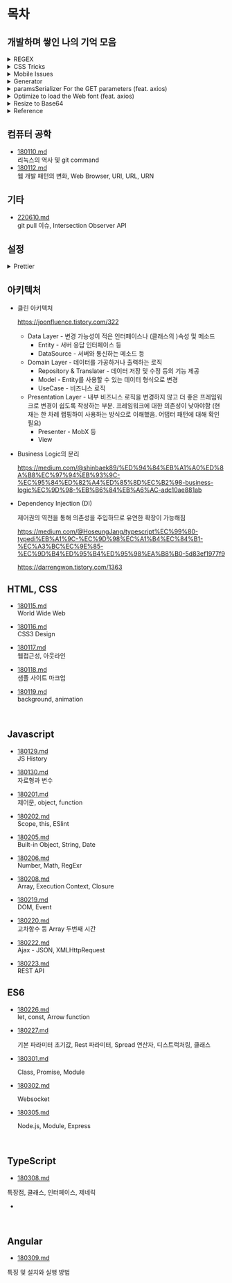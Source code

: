 # 목차

## 개발하며 쌓인 나의 기억 모음

<details>
  <summary>REGEX</summary>
  
  ```js
  // 비밀번호(대소문자, 숫자, 특문 포함 8자리 이상)
  /^(?=.*[a-zA-z])(?=.*[0-9])(?=.*[`~!@#$%^&*()-_=+[{\]}\\|;:'",<.>/?]).{8,}$/
  ```
  
  ```js
  // 연결 가능한 텍스트를 링크 요소로 변경
  const replaceURLWithHTMLLinks = (str) => {
    const regURL = new RegExp('(http|https|ftp|telnet|news|irc)://([-/.a-zA-Z0-9_~#%$?&=:200-377()]+)', 'gi')
    return str.replace(regURL, "<a href='$1://$2' target='_blank' rel='noreferrer noopener'>$1://$2</a>")
  }
  ```

### 특수기호

- \d : 숫자만
- \D : \d와 반대
- \w : 영문 대소문자 + 숫자 + 언더바
- \W : \w 이외의 문자
- \s : 공백 문자
- \S : \s 이외의 문자
</details>

<details>
  <summary>CSS Tricks</summary>

```html
<!-- Circle animation -->
<svg class="circle__svg" width="28" height="28" viewBox="0 0 120 120">
  <circle class="circle__frame" cx="60" cy="60" r="54" />
  <circle class="circle__progress" cx="60" cy="60" r="54" />
</svg>
```

```scss
.circle {
  &__svg {
    display: block;
    transform: rotate(-90deg);
  }
  &__frame,
  &__progress {
    stroke-width: 10;
  }
  &__frame {
    fill: none;
    stroke: lightgray;
  }
  &__progress {
    fill: none;
    stroke: orange;
    stroke-dasharray: 1000;
    stroke-dashoffset: 1000;
    animation: stroke 2s ease-out forwards infinite;
  }
}

@keyframes stroke {
  to {
    stroke-dashoffset: 0;
  }
}
```

```html
<!-- Marquee -->
<div class="marquee">
  <ul class="marquee__content">
    <li>Item 1</li>
    <li>Item 2</li>
    <li>Item 3</li>
  </ul>
  <!-- Mirrors the content above -->
  <ul class="marquee__content" aria-hidden="true">
    <li>Item 1</li>
    <li>Item 2</li>
    <li>Item 3</li>
  </ul>
</div>
```

```css
.marquee {
  --gap: 1rem;
  display: flex;
  overflow: hidden;
  user-select: none;
  gap: var(--gap);
}

.marquee__content {
  --duration: 70s;
  flex-shrink: 0;
  display: flex;
  justify-content: space-around;
  min-width: 100%;
  gap: var(--gap);
  animation: scroll var(--duration) linear infinite;
}

@keyframes scroll {
  from {
    transform: translateX(0);
  }
  to {
    transform: translateX(calc(-100% - var(--gap)));
  }
}
```

```css
/* Hidden cursor only */
input {
  color: transparent;
  text-shadow: 0 0 0 #000;
}
```

```html
<!-- Rating Stars -->
<div class="ratings">
  <div class="empty-stars"></div>
  <div class="full-stars" style="width:70%"></div>
</div>
```

```css
.ratings {
  position: relative;
  vertical-align: middle;
  display: inline-block;
  color: #b1b1b1;
  overflow: hidden;
}
.full-stars {
  position: absolute;
  left: 0;
  top: 0;
  white-space: nowrap;
  overflow: hidden;
  color: #fde16d;
}
.empty-stars:before,
.full-stars:before {
  content: "\2605\2605\2605\2605\2605";
  font-size: 14pt;
}
.empty-stars:before {
  -webkit-text-stroke: 1px #848484;
}
.full-stars:before {
  -webkit-text-stroke: 1px orange;
}
```

</details>

<details>
  <summary>Mobile Issues</summary>

### iOS

- 3D transform에서 z-index가 제대로 인식되지 않는 경우

```css
.selector {
  transform-style: preserve-3d;
  transform: translateZ(-1000px);
}
```

</details>

<details>
  <summary>Generator</summary>

```js
// Generate a random ID
const id = Math.random().toString(36).slice(2);
console.log(id); // p0ambi8jhik
```

```js
// Shuffle an array
const arr = ["A", "B", "C", "D", "E"];
const shuffled = [...arr].sort(() => Math.random() - 0.5);
console.log(shuffled); // ['D', 'A', 'B', 'C', 'E']
```

```js
// Object deep search
const objectDeepSearch = ({ model = {}, path = "" }) => {
  const list = path.split(".");
  const key = list.pop();
  const pointer = list.reduce((object, prop) => {
    if (object[prop] === undefined) object[prop] = {};
    return object[prop];
  }, model);
  const result = { pointer, key };
  return result;
};

const model = {
  name: {
    first: "Hee-chang",
  },
};
console.log(objectDeepSearch({ model, path: "name.first" })); // { pointer: { first: 'Hee-chang' }, key: 'first' }
```

```js
// Compact Number
const compactNumber = (value) => {
  const suffixes = ["", "k", "m", "b", "t"];
  const suffixNum = Math.floor(("" + value).length / 3);
  let shortValue = parseFloat(
    (suffixNum ? value / Math.pow(1000, suffixNum) : value).toPrecision(2)
  );
  !(shortValue % 1) && (shortValue = shortValue.toFixed(1));
  return shortValue + suffixes[suffixNum];
};
console.log(compactNumber(100000)); // '0.1m'
```

```js
// Ordinal Suffix
const ordinalSuffix = (number) => {
  const j = number % 10;
  const k = number % 100;
  let suffix = "th";
  j === 1 && k !== 11 && (suffix = "st");
  j === 2 && k !== 12 && (suffix = "nd");
  j === 3 && k !== 13 && (suffix = "rd");
  return `${number}${suffix}`;
};
console.log(ordinalSuffix(1)); // '1st'
```

</details>

<details>
  <summary>paramsSerializer For the GET parameters (feat. axios)</summary>
  
  ```js
  // url: 'api-end-point' , params: { id: [1, 2] } => api-end-point?id=1&id=2
  axios.defaults.paramsSerializer = (paramObj) => {
    const params = new URLSearchParams()
    for (const key in paramObj) {
      if (Array.isArray(paramObj[key])) {
        for (let i = 0; i < paramObj[key].length; i++) {
          params.append(key, paramObj[key][i])
        }
      } else {
        params.append(key, paramObj[key])
      }
    }
    return params.toString()
  }
  ```
</details>

<details>
  <summary>Optimize to load the Web font (feat. axios)</summary>
  
  ```js
  const cssHref = 'css/webfont.css'

const isFileCached = (href) => {
return localStorage.font_css_cache &&
(localStorage.font_css_cache_file === href)
}

const injectRawStyle = (text) => {
const style = document.createElement('style')
style.innerHTML = text
document.getElementsByTagName('head')[0].appendChild(style)
}

const requestFontCssToServer = async () => {
const data = await fetch(`${location.origin}/${cssHref}`).then(res => res.text())
injectRawStyle(data)
localStorage.font_css_cache = data
localStorage.font_css_cache_file = cssHref
}

const injectFontsStylesheet = () => {
if (isFileCached(cssHref)) return injectRawStyle(localStorage.font_css_cache)
requestFontCssToServer()
}

if (localStorage.font_css_cache) return injectFontsStylesheet()
addEventListener('load', injectFontsStylesheet, false)

````
</details>

<details>
<summary>Resize to Base64</summary>

```js
const resize = (imageFile, maxSize = { width: 800, height: 800 }) => {
  return new Promise((resolve, reject) => {
    const image = new Image()
    image.onload = () => {
      const canvas = document.createElement('canvas')
      let width = image.width
      let height = image.height
      const horizontalType = width > height
      if (horizontalType) {
        if (!(width > maxSize.width)) return
        height *= maxSize.width / width
        width = maxSize.width
      } else {
        if (!(height > maxSize.height)) return
        width *= maxSize.height / height
        height = maxSize.height
      }
      canvas.width = width
      canvas.height = height
      canvas.getContext('2d').drawImage(image, 0, 0, width, height)
      const photoFile = canvas.toDataURL('image/png')
      resolve(photoFile)
    }
    image.src = imageFile
  })
}

const toBase64 = (file, resizable = true, maxSize = { width: 800, height: 800 }) => {
  const reader = new FileReader()
  reader.readAsDataURL(file)
  return new Promise((resolve, reject) => {
    reader.onerror = error => {
      reject(error)
    }
    reader.onloadend = async (event) => {
      if (!resizable) return resolve(event.target.result)
      resolve(await resize(event.target.result, maxSize))
    }
  })
}
````

</details>

<details>
  <summary>Reference</summary>
  
  - [User Agent 등의 속성 출력](https://jsfiddle.net/xkfdnwzq/show)
</details>

## 컴퓨터 공학

- [180110.md](./_180110.md)  
  리눅스의 역사 및 git command
- [180112.md](./_180112.md)  
  웹 개발 패턴의 변화, Web Browser, URI, URL, URN

## 기타

- [220610.md](./_220610.md)  
  git pull 이슈, Intersection Observer API

## 설정

<details>
  <summary>Prettier</summary>

1. vscode 확장팩 설치
2. (옵션) 프로젝트 폴더 root에 .prettierrc 생성
3. settings.json에 다음의 명령어 입력

```
  "editor.formatOnSave": true,
  "editor.defaultFormatter": "esbenp.prettier-vscode",
```

```
// .prettierrc
{
  "tabWidth": 2,
  "useTabs": false,
  "singleQuote": true,
  "trailingComma": "none",
  "printWidth": 100
}
```

4. 레퍼런스

   https://heewon26.tistory.com/262

</details>

## 아키텍처

- 클린 아키텍처

  https://joonfluence.tistory.com/322

  - Data Layer - 변경 가능성이 적은 인터페이스나 (클래스의 )속성 및 메소드
    - Entity - 서버 응답 인터페이스 등
    - DataSource - 서버와 통신하는 메소드 등
  - Domain Layer - 데이터를 가공하거나 출력하는 로직
    - Repository & Translater - 데이터 저장 및 수정 등의 기능 제공
    - Model - Entity를 사용할 수 있는 데이터 형식으로 변경
    - UseCase - 비즈니스 로직
  - Presentation Layer - 내부 비즈니스 로직을 변경하지 않고 더 좋은 프레임워크로 변경이 쉽도록 작성하는 부분. 프레임워크에 대한 의존성이 낮아야함 (현재는 한 차례 랩핑하여 사용하는 방식으로 이해했음. 어댑터 패턴에 대해 확인 필요)
    - Presenter - MobX 등
    - View

- Business Logic의 분리

  https://medium.com/@shinbaek89/%ED%94%84%EB%A1%A0%ED%8A%B8%EC%97%94%EB%93%9C-%EC%95%84%ED%82%A4%ED%85%8D%EC%B2%98-business-logic%EC%9D%98-%EB%B6%84%EB%A6%AC-adc10ae881ab

- Dependency Injection (DI)

  제어권의 역전을 통해 의존성을 주입하므로 유연한 확장이 가능해짐

  https://medium.com/@HoseungJang/typescript%EC%99%80-typedi%EB%A1%9C-%EC%9D%98%EC%A1%B4%EC%84%B1-%EC%A3%BC%EC%9E%85-%EC%9D%B4%ED%95%B4%ED%95%98%EA%B8%B0-5d83ef1977f9

  https://darrengwon.tistory.com/1363

## HTML, CSS

- [180115.md](./_180115.md)  
  World Wide Web

- [180116.md](./_180116.md)  
  CSS3 Design

- [180117.md](./_180117.md)  
  웹접근성, 아웃라인

- [180118.md](./_180118/)  
  샘플 사이트 마크업

- [180119.md](./_180119.md)  
  background, animation

  ​

## Javascript

- [180129.md](./_180129.md)  
  JS History

- [180130.md](./_180130.md)  
  자료형과 변수
- [180201.md](./_180201.md)  
  제어문, object, function
- [180202.md](./_180202.md)  
  Scope, this, ESlint
- [180205.md](./_180205.md)  
  Built-in Object, String, Date
- [180206.md](./_180206.md)  
  Number, Math, RegExr
- [180208.md](./_180208.md)  
  Array, Execution Context, Closure
- [180219.md](./_180219.md)  
  DOM, Event
- [180220.md](./_180220.md)  
  고차함수 등 Array 두번째 시간
- [180222.md](./_180222.md)  
  Ajax - JSON, XMLHttpRequest
- [180223.md](./_180223.md)  
  REST API

## ES6

- [180226.md](./_180226.md)  
  let, const, Arrow function

- [180227.md](./_180227.md)

  기본 파라미터 초기값, Rest 파라미터, Spread 연산자, 디스트럭처링, 클래스

- [180301.md](./_180301.md)

  Class, Promise, Module

- [180302.md](./_180302.md)

  Websocket

- [180305.md](./_180305.md)

  Node.js, Module, Express

  ​

## TypeScript

- [180308.md](./_180308.md)

특장점, 클래스, 인터페이스, 제네릭

- ​

  ​

## Angular

- [180309.md](./_180309.md)

특징 및 설치와 실행 방법
